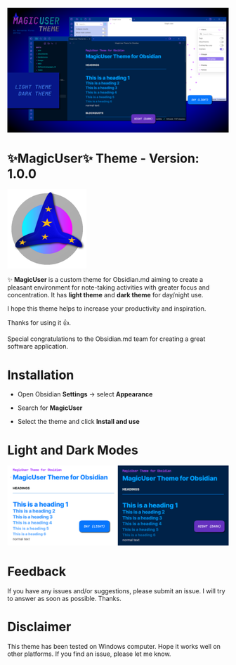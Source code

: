 ![MagicUser theme for Obsidian](screenshot.png)

# ✨**MagicUser**✨ Theme - Version: **1.0.0**

![MagicUser Theme icon](magic_user_theme_icon.png)

✨ **MagicUser** is a custom theme for Obsidian.md aiming to create a pleasant environment for note-taking activities with greater focus and concentration. It has **light theme** and **dark theme** for day/night use.

I hope this theme helps to increase your productivity and inspiration.

Thanks for using it 👍.

Special congratulations to the Obsidian.md team for creating a great software application.

# Installation

- Open Obsidian **Settings** -> select **Appearance**

- Search for **MagicUser**

- Select the theme and click **Install and use**

# Light and Dark Modes
![Light and Dark Mode Headings](images/magicuser_modes_headings.png)

# Feedback
  
If you have any issues and/or suggestions, please submit an issue. I will try to answer as soon as possible. Thanks.

# Disclaimer

This theme has been tested on Windows computer. Hope it works well on other platforms. If you find an issue, please let me know.
  
